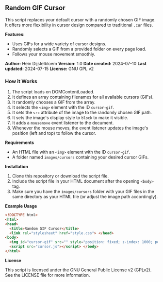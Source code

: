 ## Random GIF Cursor  

This script replaces your default cursor with a randomly chosen GIF image. It offers more flexibility in cursor design compared to traditional `.cur` files.

**Features:**

* Uses GIFs for a wide variety of cursor designs.
* Randomly selects a GIF from a provided folder on every page load.
* Follows your mouse movement smoothly.

**Author:** Hein Dijstelbloem
**Version:** 1.0
**Date created:** 2024-07-10
**Last updated:** 2024-07-15
**License:** GNU GPL v2

### How it Works

1. The script loads on DOMContentLoaded.
2. It defines an array containing filenames for all available cursors (GIFs).
3. It randomly chooses a GIF from the array.
4. It selects the `<img>` element with the ID `cursor-gif`. 
5. It sets the `src` attribute of the image to the randomly chosen GIF path.
6. It sets the image's display style to `block` to make it visible.
7. It adds a `mousemove` event listener to the document.
8. Whenever the mouse moves, the event listener updates the image's position (left and top) to follow the cursor.

**Requirements**

* An HTML file with an `<img>` element with the ID `cursor-gif`. 
* A folder named `images/cursors` containing your desired cursor GIFs.

**Installation**

1. Clone this repository or download the script file.
2. Include the script file in your HTML document after the opening `<body>` tag.
3. Make sure you have the `images/cursors` folder with your GIF files in the same directory as your HTML file (or adjust the image path accordingly).

**Example Usage**

```html
<!DOCTYPE html>
<html>
<head>
  <title>Random GIF Cursor</title>
  <link rel="stylesheet" href="style.css"> </head>
<body>
  <img id="cursor-gif" src="" style="position: fixed; z-index: 1000; pointer-events: none; display: none;">
  <script src="cursor.js"></script> </body>
</html>
```

**License**

This script is licensed under the GNU General Public License v2 (GPLv2). See the LICENSE file for more information.
